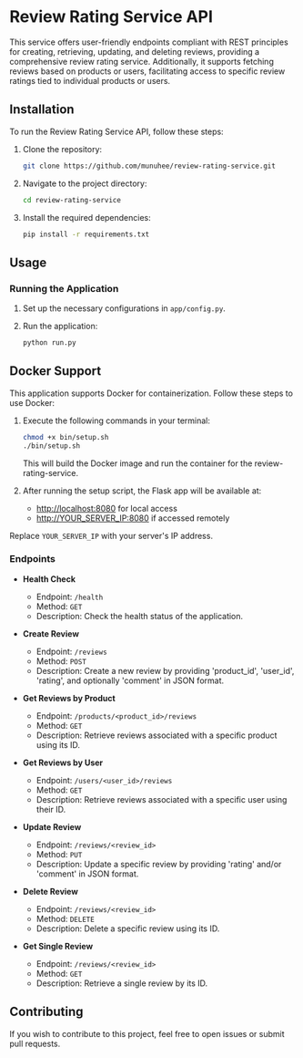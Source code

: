 # Review Rating Service API

This service offers user-friendly endpoints compliant with REST principles for creating, retrieving, updating, and deleting reviews, providing a comprehensive review rating service. Additionally, it supports fetching reviews based on products or users, facilitating access to specific review ratings tied to individual products or users.

## Installation

To run the Review Rating Service API, follow these steps:

1. Clone the repository:
   ```bash
   git clone https://github.com/munuhee/review-rating-service.git
   ```

2. Navigate to the project directory:
   ```bash
   cd review-rating-service
   ```

3. Install the required dependencies:
   ```bash
   pip install -r requirements.txt
   ```

## Usage

### Running the Application

1. Set up the necessary configurations in `app/config.py`.

2. Run the application:
   ```bash
   python run.py
   ```

## Docker Support

This application supports Docker for containerization. Follow these steps to use Docker:

1. Execute the following commands in your terminal:

   ```bash
   chmod +x bin/setup.sh
   ./bin/setup.sh
   ```

   This will build the Docker image and run the container for the review-rating-service.

2. After running the setup script, the Flask app will be available at:
   - [http://localhost:8080](http://localhost:8080) for local access
   - [http://YOUR_SERVER_IP:8080](http://YOUR_SERVER_IP:8080) if accessed remotely

Replace `YOUR_SERVER_IP` with your server's IP address.

### Endpoints

- **Health Check**
  - Endpoint: `/health`
  - Method: `GET`
  - Description: Check the health status of the application.

- **Create Review**
  - Endpoint: `/reviews`
  - Method: `POST`
  - Description: Create a new review by providing 'product_id', 'user_id', 'rating', and optionally 'comment' in JSON format.

- **Get Reviews by Product**
  - Endpoint: `/products/<product_id>/reviews`
  - Method: `GET`
  - Description: Retrieve reviews associated with a specific product using its ID.

- **Get Reviews by User**
  - Endpoint: `/users/<user_id>/reviews`
  - Method: `GET`
  - Description: Retrieve reviews associated with a specific user using their ID.

- **Update Review**
  - Endpoint: `/reviews/<review_id>`
  - Method: `PUT`
  - Description: Update a specific review by providing 'rating' and/or 'comment' in JSON format.

- **Delete Review**
  - Endpoint: `/reviews/<review_id>`
  - Method: `DELETE`
  - Description: Delete a specific review using its ID.

- **Get Single Review**
  - Endpoint: `/reviews/<review_id>`
  - Method: `GET`
  - Description: Retrieve a single review by its ID.

## Contributing

If you wish to contribute to this project, feel free to open issues or submit pull requests.

